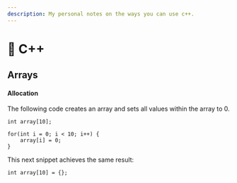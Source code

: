 ```yaml
---
description: My personal notes on the ways you can use c++.
---
```


# 🌌 C++

## Arrays

#### Allocation

The following code creates an array and sets all values within the array to 0.

```text
int array[10];

for(int i = 0; i < 10; i++) {
    array[i] = 0;
}
```

This next snippet achieves the same  result:

```text
int array[10] = {};
```

